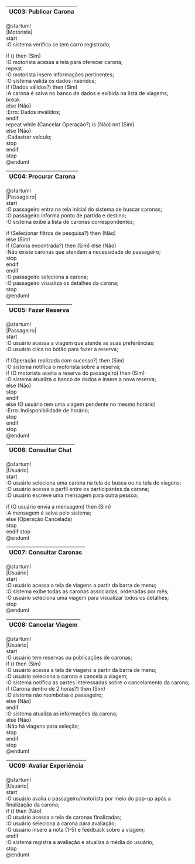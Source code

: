 | UC03: Publicar Carona |
| --- |

@startuml  
|Motorista|  
start  
:O sistema verifica se tem carro registrado;  

if () then (Sim)  
 :O motorista acessa a tela para oferecer carona;  
 repeat  
 :O motorista insere informações pertinentes;  
 :O sistema valida os dados inseridos;  
 if (Dados válidos?) then (Sim)  
  :A carona é salva no banco de dados e exibida na lista de viagems;  
  break  
 else (Não)  
  :Erro: Dados inválidos;  
 endif  
 repeat while (Cancelar Operação?) is (Não) not (Sim)  
else (Não)  
 :Cadastrar veículo;  
 stop  
endif  
stop  
@enduml  

| UC04: Procurar Carona |
| --- |

@startuml  
|Passageiro|  
start  
:O passageiro entra na tela inicial do sistema de buscar caronas;  
:O passageiro informa ponto de partida e destino;  
:O sistema exibe a lista de caronas correspondentes;
  
if (Selecionar filtros de pesquisa?) then (Não)  
else (Sim)  
if (Carona encontrada?) then (Sim)
else (Não)  
:Não existe caronas que atendam a necessidade do passageiro;  
stop  
endif  
endif  
:O passageiro seleciona a carona;  
:O passageiro visualiza os detalhes da carona;  
stop  
@enduml  

| UC05: Fazer Reserva |
| --- |

@startuml  
|Passageiro|  
start  
:O usuário acessa a viagem que atende as suas preferências;  
:O usuário clica no botão para fazer a reserva; 

if (Operação realizada com sucesso?) then (Sim)  
 :O sistema notifica o motorista sobre a reserva;  
 if (O motorista aceita a reserva do passageiro) then (Sim)  
  :O sistema atualiza o banco de dados e insere a nova reserva;  
 else (Não)  
 stop  
 endif  
else (O usuário tem uma viagem pendente no mesmo horário)  
 :Erro: Indisponibilidade de horário;  
 stop  
endif  
stop  
@enduml  

| UC06: Consultar Chat |  
| --- |  

@startuml  
|Usuário|  
start  
:O usuário seleciona uma carona na tela de busca ou na tela de viagens;  
:O usuário acessa o perfil entre os participantes da carona;  
:O usuário escreve uma mensagem para outra pessoa;  

if (O usuário envia a mensagem) then (Sim)  
 :A mensagem é salva pelo sistema;  
else (Operação Cancelada)  
 stop  
endif 
stop  
@enduml  

| UC07: Consultar Caronas |  
| --- |  

@startuml  
|Usuário|  
start  
:O usuário acessa a tela de viagens a partir da barra de menu;  
:O sistema exibe todas as caronas associadas, ordenadas por mês;  
:O usuário seleciona uma viagem para visualizar todos os detalhes;  
stop  
@enduml  

| UC08: Cancelar Viagem |  
| --- |  

@startuml  
|Usuário|  
start  
:O usuário tem reservas ou publicações de caronas;  
if () then (Sim)  
 :O usuário acessa a tela de viagens a partir da barra de menu;  
 :O usuário seleciona a carona e cancela a viagem;  
 :O sistema notifica as partes interessadas sobre o cancelamento da carona;  
 if (Carona dentro de 2 horas?) then (Sim)  
  :O sistema não reembolsa o passageiro;  
 else (Não)  
 endif  
 :O sistema atualiza as informações da carona;  
else (Não)  
 :Não há viagens para seleção;  
 stop  
endif  
stop  
@enduml  

| UC09: Avaliar Experiência |
| --- |

@startuml  
|Usuário|  
start  
:O usuário avalia o passageiro/motorista por meio do pop-up após a finalização da carona;  
if () then (Não)  
 :O usuário acessa a tela de caronas finalizadas;  
 :O usuário seleciona a carona para avaliação;  
 :O usuário insere a nota (1-5) e feedback sobre a viagem;  
endif  
:O sistema registra a avaliação e atualiza a média do usuário;  
stop  
@enduml  
